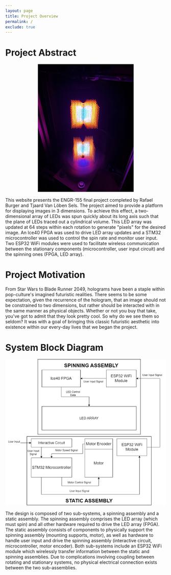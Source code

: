 ```yaml
---
layout: page
title: Project Overview
permalink: /
exclude: true
---
```


# Project Abstract
<p align = "center">
<img src="./assets/img/IMG_1737.jpg" alt="cube_im" width="300"/>
</p>

This website presents the ENGR-155 final project completed by Rafael Burger and Tjaard Van Löben Sels. The project aimed to provide a platform for displaying images in 3 dimensions. To achieve this effect, a two-dimensional array of LEDs was spun quickly about its long axis such that the plane of LEDs traced out a cylindrical volume. This LED array was updated at 64 steps within each rotation to generate "pixels" for the desired image. An Ice40 FPGA was used to drive LED array updates and a STM32 microcontroller was used to control the spin rate and monitor user input. Two ESP32 WiFi modules were used to facilitate wireless communication between the stationary components (microcontroller, user input circuit) and the spinning ones (FPGA, LED array).

# Project Motivation

From Star Wars to Blade Runner 2049, holograms have been a staple within pop-culture's imagined futuristic realities. There seems to be some expectation, given the recurrence of the hologram, that an image should not be constrained to two dimensions, but rather should be interacted with in the same manner as physical objects. Whether or not you buy that take, you've got to admit that they look pretty cool. So why do we see them so seldom? It was with a goal of bringing this classic futuristic aesthetic into existence within our every-day lives that we began the project. 

# System Block Diagram

<p align = "center">
<img src = "assets/img/VolDispSystemBD.png" alt = "block_diagram" width = "600"/>
</p>

The design is composed of two sub-systems, a spinning assembly and a static assembly. The spinning assembly comprises the LED array (which must spin) and all other hardware required to drive the LED array (FPGA). The static assembly consists of components to physically support the spinning assembly (mounting supports, motor), as well as hardware to handle user input and drive the spinning assembly (interactive circuit, microcontroller, motor encoder). Both sub-systems include an ESP32 WiFi module which wirelessly transfer information between the static and spinning assemblies. Due to complications involving coupling between rotating and stationary systems, no physical electrical connection exists between the two sub-assemblies. 
